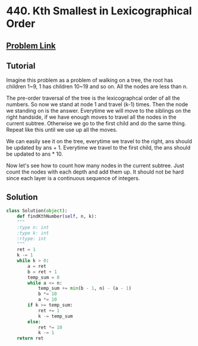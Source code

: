 # 440. Kth Smallest in Lexicographical Order

## [Problem Link](https://leetcode.com/problems/k-th-smallest-in-lexicographical-order/)

## Tutorial  
Imagine this problem as a problem of walking on a tree, the root has children 1~9, 1 has children 10~19 and so on. All the nodes are less than n.

The pre-order traversal of the tree is the lexicographcal order of all the numbers. So now we stand at node 1 and travel (k-1) times. Then the node we standing on is the answer. Everytime we will move to the siblings on the right handside, if we have enough moves to travel all the nodes in the current subtree. Otherwise we go to the first child and do the same thing. Repeat like this until we use up all the moves.

We can easily see it on the tree, everytime we travel to the right, ans should be updated by ans + 1. Everytime we travel to the first child, the ans should be updated to ans * 10.

Now let's see how to count how many nodes in the current subtree. Just count the nodes with each depth and add them up. It should not be hard since each layer is a continuous sequence of integers.


## Solution  
```python
class Solution(object):
    def findKthNumber(self, n, k):
	"""
	:type n: int
	:type k: int
	:rtype: int
	"""
	ret = 1
	k -= 1
	while k > 0:
	    a = ret
	    b = ret + 1
	    temp_sum = 0
	    while a <= n:
	        temp_sum += min(b - 1, n) - (a - 1)
	        b *= 10
	        a *= 10
	    if k >= temp_sum:
	        ret += 1
	        k -= temp_sum
	    else:
	        ret *= 10
	        k -= 1
	return ret
```
